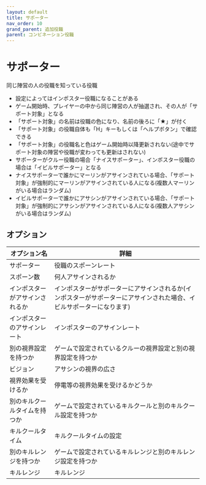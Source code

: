 ```yaml
---
layout: default
title: サポーター
nav_order: 10
grand_parent: 追加役職
parent: コンビネーション役職
---
```


# サポーター

同じ陣営の人の役職を知っている役職
* 設定によってはインポスター役職になることがある
* ゲーム開始時、プレイヤーの中から同じ陣営の人が抽選され、その人が「サポート対象」となる
* 「サポート対象」の名前は役職の色になり、名前の後ろに「★」が付く
* 「サポート対象」の役職自体も「H」キーもしくは「ヘルプボタン」で確認できる
* 「サポート対象」の役職名と色はゲーム開始時以降更新されない(途中でサポート対象の陣営や役職が変わっても更新はされない)
* サポーターがクルー役職の場合「ナイスサポーター」、インポスター役職の場合は「イビルサポーター」となる
* ナイスサポーターで誰かにマーリンがアサインされている場合、「サポート対象」が強制的にマーリンがアサインされている人になる(複数人マーリンがいる場合はランダム)
* イビルサポーターで誰かにアサシンがアサインされている場合、「サポート対象」が強制的にアサシンがアサインされている人になる(複数人アサシンがいる場合はランダム)

## オプション

|  オプション名 |  詳細  |
| ---- | ---- |
|  サポーター  | 役職のスポーンレート |
|  スポーン数  | 何人アサインされるか |
|  インポスターがアサインされるか  | インポスターがサポーターにアサインされるか(インポスターがサポーターにアサインされた場合、イビルサポーターになります) |
|  インポスターのアサインレート  | インポスターのアサインレート |
|  別の視界設定を持つか  |  ゲームで設定されているクルーの視界設定と別の視界設定を持つか  |
|  ビジョン  |  アサシンの視界の広さ  |
|  視界効果を受けるか  |  停電等の視界効果を受けるかどうか  |
|  別のキルクールタイムを持つか  | ゲームで設定されているキルクールと別のキルクール設定を持つか |
|  キルクールタイム  |  キルクールタイムの設定  |
|  別のキルレンジを持つか  |  ゲームで設定されているキルレンジと別のキルレンジ設定を持つか  |
|  キルレンジ  |  キルレンジ  |